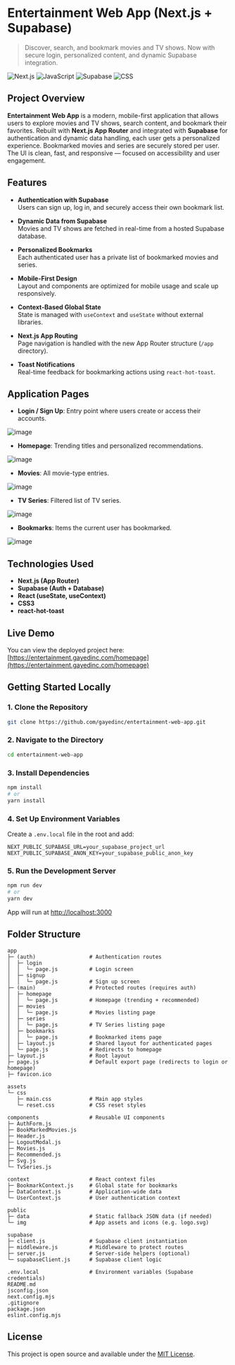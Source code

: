 # Entertainment Web App (Next.js + Supabase)

> Discover, search, and bookmark movies and TV shows. Now with secure login, personalized content, and dynamic Supabase integration.

![Next.js](https://img.shields.io/badge/Next.js-000000?style=for-the-badge&logo=nextdotjs)
![JavaScript](https://img.shields.io/badge/JavaScript-F7DF1E?style=for-the-badge&logo=javascript)
![Supabase](https://img.shields.io/badge/Supabase-3ECF8E?style=for-the-badge&logo=supabase)
![CSS](https://img.shields.io/badge/CSS-1572B6?style=for-the-badge&logo=css3)

## Project Overview

**Entertainment Web App** is a modern, mobile-first application that allows users to explore movies and TV shows, search content, and bookmark their favorites. Rebuilt with **Next.js App Router** and integrated with **Supabase** for authentication and dynamic data handling, each user gets a personalized experience. Bookmarked movies and series are securely stored per user. The UI is clean, fast, and responsive — focused on accessibility and user engagement.

## Features

- **Authentication with Supabase**  
  Users can sign up, log in, and securely access their own bookmark list.

- **Dynamic Data from Supabase**  
  Movies and TV shows are fetched in real-time from a hosted Supabase database.

- **Personalized Bookmarks**  
  Each authenticated user has a private list of bookmarked movies and series.

- **Mobile-First Design**  
  Layout and components are optimized for mobile usage and scale up responsively.

- **Context-Based Global State**  
  State is managed with `useContext` and `useState` without external libraries.

- **Next.js App Routing**  
  Page navigation is handled with the new App Router structure (`/app` directory).

- **Toast Notifications**  
  Real-time feedback for bookmarking actions using `react-hot-toast`.

## Application Pages

- **Login / Sign Up**: Entry point where users create or access their accounts.

![image](https://github.com/user-attachments/assets/dbbad4c9-af82-4100-bffa-22496f2f9e78)

- **Homepage**: Trending titles and personalized recommendations.

![image](https://github.com/user-attachments/assets/642c602d-5694-4362-85bd-403d5a3b7cbb)

- **Movies**: All movie-type entries.

![image](https://github.com/user-attachments/assets/93cbb517-1802-4ca3-a4c6-0e41358168cf)

- **TV Series**: Filtered list of TV series.

![image](https://github.com/user-attachments/assets/ed75e82c-313b-4d3e-85b8-b7a2554c3af3)

- **Bookmarks**: Items the current user has bookmarked.

![image](https://github.com/user-attachments/assets/394b845c-6ad9-4856-acdb-2bc500107a28)

## Technologies Used

- **Next.js (App Router)**
- **Supabase (Auth + Database)**
- **React (useState, useContext)**
- **CSS3**
- **react-hot-toast**

## Live Demo

You can view the deployed project here:  
[https://entertainment.gayedinc.com/homepage](https://entertainment.gayedinc.com/homepage)

## Getting Started Locally

### 1. Clone the Repository

```bash
git clone https://github.com/gayedinc/entertainment-web-app.git
```

### 2. Navigate to the Directory

```bash
cd entertainment-web-app
```

### 3. Install Dependencies

```bash
npm install
# or
yarn install
```

### 4. Set Up Environment Variables

Create a `.env.local` file in the root and add:

```env
NEXT_PUBLIC_SUPABASE_URL=your_supabase_project_url
NEXT_PUBLIC_SUPABASE_ANON_KEY=your_supabase_public_anon_key
```

### 5. Run the Development Server

```bash
npm run dev
# or
yarn dev
```

App will run at [http://localhost:3000](http://localhost:3000)

## Folder Structure

```
app
├─ (auth)                 # Authentication routes
│  ├─ login
│  │  └─ page.js          # Login screen
│  ├─ signup
│  │  └─ page.js          # Sign up screen
├─ (main)                 # Protected routes (requires auth)
│  ├─ homepage
│  │  └─ page.js          # Homepage (trending + recommended)
│  ├─ movies
│  │  └─ page.js          # Movies listing page
│  ├─ series
│  │  └─ page.js          # TV Series listing page
│  ├─ bookmarks
│  │  └─ page.js          # Bookmarked items page
│  ├─ layout.js           # Shared layout for authenticated pages
│  └─ page.js             # Redirects to homepage
├─ layout.js              # Root layout
├─ page.js                # Default export page (redirects to login or homepage)
├─ favicon.ico

assets
└─ css
   ├─ main.css            # Main app styles
   └─ reset.css           # CSS reset styles

components                # Reusable UI components
├─ AuthForm.js
├─ BookMarkedMovies.js
├─ Header.js
├─ LogoutModal.js
├─ Movies.js
├─ Recommended.js
├─ Svg.js
└─ TvSeries.js

context                   # React context files
├─ BookmarkContext.js     # Global state for bookmarks
├─ DataContext.js         # Application-wide data
└─ UserContext.js         # User authentication context

public
├─ data                   # Static fallback JSON data (if needed)
└─ img                    # App assets and icons (e.g. logo.svg)

supabase
├─ client.js              # Supabase client instantiation
├─ middleware.js          # Middleware to protect routes
├─ server.js              # Server-side helpers (optional)
└─ supabaseClient.js      # Supabase client logic

.env.local                # Environment variables (Supabase credentials)
README.md
jsconfig.json
next.config.mjs
.gitignore
package.json
eslint.config.mjs
```

## License

This project is open source and available under the [MIT License](LICENSE).

